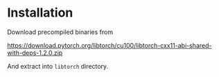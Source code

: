 # Installation

Download precompiled binaries from

https://download.pytorch.org/libtorch/cu100/libtorch-cxx11-abi-shared-with-deps-1.2.0.zip

And extract into `libtorch` directory.